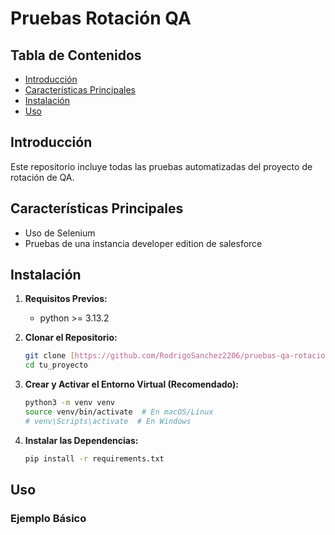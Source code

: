 # Pruebas Rotación QA

## Tabla de Contenidos

* [Introducción](#introducción)
* [Características Principales](#características-principales)
* [Instalación](#instalación)
* [Uso](#uso)

## Introducción

Este repositorio incluye todas las pruebas automatizadas del proyecto de rotación de QA.

## Características Principales

* Uso de Selenium
* Pruebas de una instancia developer edition de salesforce

## Instalación

1.  **Requisitos Previos:**
    * python >= 3.13.2


2.  **Clonar el Repositorio:**
    ```bash
    git clone [https://github.com/RodrigoSanchez2206/pruebas-qa-rotacion.git](https://github.com/RodrigoSanchez2206/pruebas-qa-rotacion.git)
    cd tu_proyecto
    ```

3.  **Crear y Activar el Entorno Virtual (Recomendado):**

    ```bash
    python3 -m venv venv
    source venv/bin/activate  # En macOS/Linux
    # venv\Scripts\activate  # En Windows
    ```

4.  **Instalar las Dependencias:**

    ```bash
    pip install -r requirements.txt
    ```

## Uso



### Ejemplo Básico


